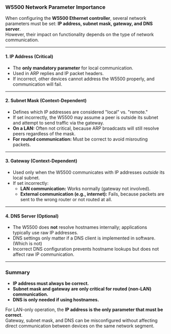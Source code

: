 ### W5500 Network Parameter Importance

When configuring the **W5500 Ethernet controller**, several network parameters must be set: **IP address, subnet mask, gateway, and DNS server**.  
However, their impact on functionality depends on the type of network communication.

---

#### 1. IP Address (Critical)
- The **only mandatory parameter** for local communication.  
- Used in ARP replies and IP packet headers.  
- If incorrect, other devices cannot address the W5500 properly, and communication will fail.

---

#### 2. Subnet Mask (Context-Dependent)
- Defines which IP addresses are considered "local" vs. "remote."  
- If set incorrectly, the W5500 may assume a peer is outside its subnet and attempt to send traffic via the gateway.  
- **On a LAN:** Often not critical, because ARP broadcasts will still resolve peers regardless of the mask.  
- **For routed communication:** Must be correct to avoid misrouting packets.

---

#### 3. Gateway (Context-Dependent)
- Used only when the W5500 communicates with IP addresses *outside* its local subnet.  
- If set incorrectly:
  - **LAN communication:** Works normally (gateway not involved).  
  - **External communication (e.g., internet):** Fails, because packets are sent to the wrong router or not routed at all.

---

#### 4. DNS Server (Optional)
- The W5500 does **not** resolve hostnames internally; applications typically use raw IP addresses.  
- DNS settings only matter if a DNS client is implemented in software. (Which is not)
- Incorrect DNS configuration prevents hostname lookups but does not affect raw IP communication.

---

### Summary
- **IP address must always be correct.**  
- **Subnet mask and gateway are only critical for routed (non-LAN) communication.**  
- **DNS is only needed if using hostnames.**

For LAN-only operation, the **IP address is the only parameter that must be correct**.  
Gateway, subnet mask, and DNS can be misconfigured without affecting direct communication between devices on the same network segment.
